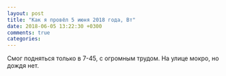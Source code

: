```yaml
---
layout: post
title: "Как я провёл 5 июня 2018 года, Вт"
date: 2018-06-05 13:22:30 +0300
comments: true
categories: 
---
```

Смог подняться только в 7-45, с огромным трудом. На улице мокро, но дождя нет.